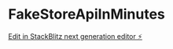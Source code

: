 # FakeStoreApiInMinutes

[Edit in StackBlitz next generation editor ⚡️](https://stackblitz.com/~/github.com/Nosicoski/FakeStoreApiInMinutes)